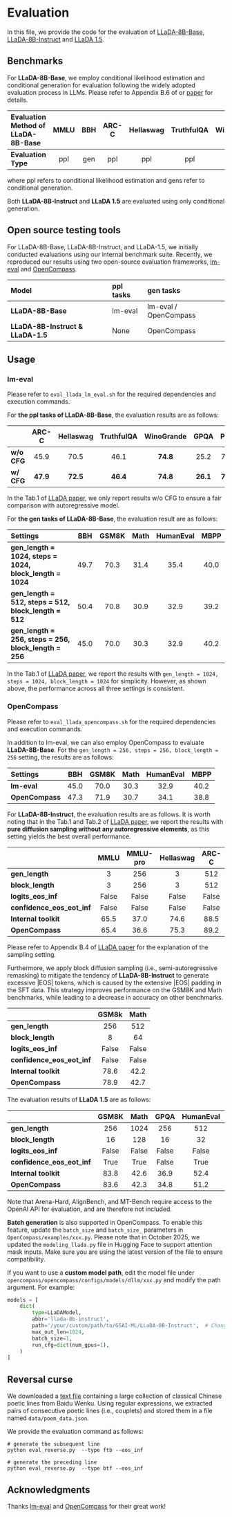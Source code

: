 # Evaluation
In this file, we provide the code for the evaluation of [LLaDA-8B-Base](https://huggingface.co/GSAI-ML/LLaDA-8B-Base),
[LLaDA-8B-Instruct](https://huggingface.co/GSAI-ML/LLaDA-8B-Instruct) and [LLaDA 1.5](https://arxiv.org/abs/2505.19223).


## Benchmarks
For **LLaDA-8B-Base**, we employ conditional likelihood estimation and conditional generation for evaluation following the 
widely adopted evaluation process in LLMs. Please refer to Appendix B.6 of or [paper](https://arxiv.org/pdf/2502.09992)
for details.

| Evaluation Method of LLaDA-8B-Base | MMLU | BBH | ARC-C | Hellaswag | TruthfulQA | WinoGrande | PIQA | GSM8K | Math | GPQA | HumanEval | HumanEval-FIM | MBPP | CMMLU | C-Eval |
|:----------------------------------|:----:|:----:|:------:|:-----------:|:------------:|:------------:|:----:|:----:|:----:|:----:|:-----------:|:---------------:|:----:|:----:|:----:|
| **Evaluation Type** | ppl | gen | ppl | ppl | ppl | ppl | ppl | gen | gen | ppl | gen | gen | gen | ppl | ppl |

where ppl refers to conditional likelihood estimation and gens refer to conditional generation.

Both **LLaDA-8B-Instruct** and **LLaDA 1.5** are evaluated using only conditional generation.

## Open source testing tools
For LLaDA-8B-Base, LLaDA-8B-Instruct, and LLaDA-1.5, we initially conducted evaluations using our internal benchmark suite. 
Recently, we reproduced our results using two open-source evaluation frameworks, [lm-eval](https://github.com/EleutherAI/lm-evaluation-harness)
and [OpenCompass](https://github.com/open-compass/opencompass).

| Model | ppl tasks | gen tasks |
|:------|:-----------|:-----------|
| **LLaDA-8B-Base** | lm-eval | lm-eval / OpenCompass |
| **LLaDA-8B-Instruct & LLaDA-1.5** | None | OpenCompass |


## Usage
### lm-eval
Please refer to `eval_llada_lm_eval.sh` for the required dependencies and execution commands.

For **the ppl tasks of LLaDA-8B-Base**, the evaluation results are as follows:

|                | ARC-C | Hellaswag | TruthfulQA | WinoGrande | GPQA | PIQA | MMLU | CMMLU | C-Eval |
|----------------|:------:|:----------:|:-----------:|:-----------:|:----:|:----:|:----:|:----:|:----:|
| **w/o CFG**    | 45.9  | 70.5       | 46.1        | **74.8**    | 25.2 | 73.6 | 65.9 | 69.9 | 70.5 |
| **w/ CFG**     | **47.9** | **72.5** | **46.4**    | **74.8**    | **26.1** | **74.4** |  –   | – | – |

In the Tab.1 of [LLaDA paper](https://arxiv.org/pdf/2502.09992), we only report results w/o CFG to ensure a fair comparison
with autoregressive model. 


For **the gen tasks of LLaDA-8B-Base**, the evaluation result are as follows:

| Settings | BBH | GSM8K | Math | HumanEval | MBPP |
|:------------------------------------|:----:|:----:|:----:|:----:|:----:|
| **gen_length = 1024, steps = 1024, block_length = 1024** | 49.7 | 70.3 | 31.4 | 35.4 | 40.0 |
| **gen_length = 512, steps = 512, block_length = 512**   | 50.4 | 70.8 | 30.9 | 32.9 | 39.2 |
| **gen_length = 256, steps = 256, block_length = 256**   | 45.0 | 70.0 | 30.3 | 32.9 | 40.2 |

In the Tab.1 of [LLaDA paper](https://arxiv.org/pdf/2502.09992), we report the results with `gen_length = 1024, steps = 1024, block_length = 1024` for simplicity. 
However, as shown above, the performance across all three settings is consistent.


### OpenCompass
Please refer to `eval_llada_opencompass.sh` for the required dependencies and execution commands.

In addition to lm-eval, we can also employ OpenCompass to evaluate **LLaDA-8B-Base**. For the `gen_length = 256, steps = 256, block_length = 256` 
setting, the results are as follows:

| Settings        | BBH  | GSM8K | Math | HumanEval | MBPP |
|:----------------|:----:|:-----:|:----:|:---------:|:----:|
| **lm-eval**     | 45.0 | 70.0 | 30.3 | 32.9 | 40.2 |
| **OpenCompass** | 47.3 | 71.9  | 30.7 |   34.1   | 38.8 |


For **LLaDA-8B-Instruct**, the evaluation results are as follows. It is worth noting that in the Tab.1 and Tab.2 of [LLaDA paper](https://arxiv.org/pdf/2502.09992),
we report the results with **pure diffusion sampling without any autoregressive elements**, as this setting yields the best overall performance.

|                        | MMLU | MMLU-pro | Hellaswag | ARC-C | GSM8K | Math  | GPQA | HumanEval | MBPP |
|:-----------------------|:----:|:--------:|:---------:|:-----:|:-----:|:-----:|:----:|:----------:|:----:|
| **gen\_length**        | 3    | 256      | 3         | 512   | 512   | 512   | 64   | 512        | 256  |
| **block\_length**      | 3    | 256      | 3         | 512   | 512   | 512   | 64   | 512        | 256  |
| **logits\_eos\_inf**   | False| False    | False     | False | False | False | False| True       | False|
| **confidence\_eos\_eot\_inf** | False| False| False | False | True  | True  | True | False      | True |
| **Internal toolkit**   | 65.5 | 37.0     | 74.6      | 88.5  | 69.4  | 31.9  | 33.3 | 49.4       | 41.0 |
| **OpenCompass**        | 65.4 | 36.6     | 75.3      | 89.2  |   -   |   -   | 32.3 | 47.0       | 39.6 |

Please refer to Appendix B.4 of [LLaDA paper](https://arxiv.org/pdf/2502.09992) for the explanation of the sampling setting.

Furthermore, we apply block diffusion sampling (i.e., semi-autoregressive remasking) to mitigate the tendency of **LLaDA-8B-Instruct**
to generate excessive |EOS| tokens, which is caused by the extensive |EOS| padding in the SFT data. This strategy improves performance 
on the GSM8K and Math benchmarks, while leading to a decrease in accuracy on other benchmarks.

|                        | GSM8k | Math  |
|:-----------------------|:-----:|:-----:|
| **gen\_length**        |  256  |  512  |
| **block\_length**      |   8   |  64   |
| **logits\_eos\_inf**   | False | False | 
| **confidence\_eos\_eot\_inf** | False | False | 
| **Internal toolkit**   | 78.6  | 42.2  | 
| **OpenCompass**        | 78.9  | 42.7  | 


The evaluation results of **LLaDA 1.5** are as follows:

|                           | GSM8K | Math | GPQA | HumanEval | MBPP | IFEval |
|:--------------------------|:-----:|:----:|:----:|:---------:|:----:|:------:|
| **gen_length**            |  256  | 1024 | 256  |    512    | 512  |  256   |
| **block_length**          |   16  | 128  |  16  |     32    |  32  |   16   |
| **logits_eos_inf**        | False | False| False|   False   | False| False  |
| **confidence_eos_eot_inf**| True  | True | False|   True    | True |  True  |
| **Internal toolkit**      | 83.8  | 42.6 | 36.9 |   52.4    | 42.8 |  66.2  |
| **OpenCompass**           | 83.6  | 42.3 | 34.8 |   51.2    | 42.6 |  65.2  |

Note that Arena-Hard, AlignBench, and MT-Bench require access to the OpenAI API for evaluation, and are therefore not included.

**Batch generation** is also supported in OpenCompass. To enable this feature, update the `batch_size` and `batch_size_` parameters in `OpenCompass/examples/xxx.py`.
Please note that in October 2025, we updated the `modeling_llada.py` file in Hugging Face to support attention mask inputs. 
Make sure you are using the latest version of the file to ensure compatibility. 

If you want to use a **custom model path**, edit the model file under `opencompass/opencompass/configs/models/dllm/xxx.py` and modify the path argument. 
For example:
```python
models = [
    dict(
        type=LLaDAModel,
        abbr='llada-8b-instruct',
        path='/your/custom/path/to/GSAI-ML/LLaDA-8B-Instruct',  # Change this path
        max_out_len=1024,
        batch_size=1,
        run_cfg=dict(num_gpus=1),
    )
]
```

## Reversal curse
We downloaded a [text file](https://wenku.baidu.com/view/f13866185fbfc77da369b1b3?wkts=1760409102730) containing a large collection of classical Chinese poetic lines from Baidu Wenku.
Using regular expressions, we extracted pairs of consecutive poetic lines (i.e., couplets) and stored them in a file named `data/poem_data.json`.

We provide the evaluation command as follows:
```
# generate the subsequent line
python eval_reverse.py  --type ftb --eos_inf

# generate the preceding line
python eval_reverse.py  --type btf --eos_inf
```

## Acknowledgments
Thanks [lm-eval](https://github.com/EleutherAI/lm-evaluation-harness) and [OpenCompass](https://github.com/open-compass/opencompass)
for their great work!












